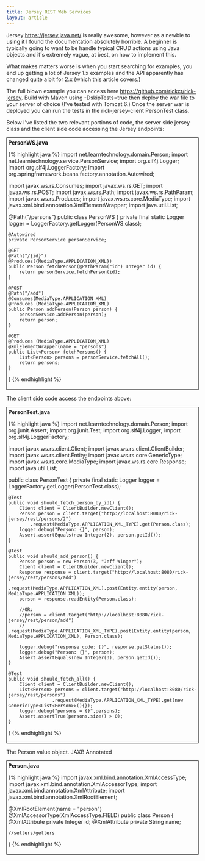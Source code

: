 ```yaml
---
title: Jersey REST Web Services
layout: article
---
```

Jersey <a href="https://jersey.java.net/">https://jersey.java.net/</a> is really awesome, however as a newbie to using it I found the documentation absolutely horrible.
A beginner is typically going to want to be handle typical CRUD actions using Java objects and it's extremely vague, at best, on
how to implement this.

What makes matters worse is when you start searching for examples, you end up getting a lot of Jersey 1.x examples and the API apparently
has changed quite a bit for 2.x (which this article covers.)

The full blown example you can access here <a href="https://github.com/rickcr/rick-jersey">https://github.com/rickcr/rick-jersey</a>. Build with Maven using -DskipTests=true then deploy the war file to your
server of choice (I've tested with Tomcat 6.) Once the server war is deployed you can run the tests in the rick-jersey-client PersonTest class.

Below I've listed the two relevant portions of code, the server side jersey class and the client side code accessing the Jersey endpoints:

<div style="padding:4px;border:1px solid black;">
<b>PersonWS.java</b>

{% highlight java %}
import net.learntechnology.domain.Person;
import net.learntechnology.service.PersonService;
import org.slf4j.Logger;
import org.slf4j.LoggerFactory;
import org.springframework.beans.factory.annotation.Autowired;

import javax.ws.rs.Consumes;
import javax.ws.rs.GET;
import javax.ws.rs.POST;
import javax.ws.rs.Path;
import javax.ws.rs.PathParam;
import javax.ws.rs.Produces;
import javax.ws.rs.core.MediaType;
import javax.xml.bind.annotation.XmlElementWrapper;
import java.util.List;

@Path("/persons")
public class PersonWS {
	private final static Logger logger = LoggerFactory.getLogger(PersonWS.class);

	@Autowired
	private PersonService personService;

	@GET
	@Path("/{id}")
	@Produces({MediaType.APPLICATION_XML})
	public Person fetchPerson(@PathParam("id") Integer id) {
		return personService.fetchPerson(id);
	}

	@POST
	@Path("/add")
	@Consumes(MediaType.APPLICATION_XML)
	@Produces (MediaType.APPLICATION_XML)
	public Person addPerson(Person person) {
		personService.addPerson(person);
		return person;
	}

	@GET
	@Produces (MediaType.APPLICATION_XML)
	@XmlElementWrapper(name = "persons")
	public List<Person> fetchPersons() {
		List<Person> persons = personService.fetchAll();
		return persons;
	}

}
{% endhighlight %}
</div>

The client side code access the endpoints above:

<div style="padding:4px;border:1px solid black;">
<b>PersonTest.java</b>

{% highlight java %}
import net.learntechnology.domain.Person;
import org.junit.Assert;
import org.junit.Test;
import org.slf4j.Logger;
import org.slf4j.LoggerFactory;

import javax.ws.rs.client.Client;
import javax.ws.rs.client.ClientBuilder;
import javax.ws.rs.client.Entity;
import javax.ws.rs.core.GenericType;
import javax.ws.rs.core.MediaType;
import javax.ws.rs.core.Response;
import java.util.List;

public class PersonTest {
	private final static Logger logger = LoggerFactory.getLogger(PersonTest.class);

	@Test
	public void should_fetch_person_by_id() {
		Client client = ClientBuilder.newClient();
		Person person = client.target("http://localhost:8080/rick-jersey/rest/persons/2")
			.request(MediaType.APPLICATION_XML_TYPE).get(Person.class);
		logger.debug("Person: {}", person);
		Assert.assertEquals(new Integer(2), person.getId());
	}

	@Test
	public void should_add_person() {
		Person person = new Person(3, "Jeff Winger");
		Client client = ClientBuilder.newClient();
		Response response = client.target("http://localhost:8080/rick-jersey/rest/persons/add")
			.request(MediaType.APPLICATION_XML).post(Entity.entity(person, MediaType.APPLICATION_XML));
		person = response.readEntity(Person.class);

		//OR:
		//person = client.target("http://localhost:8080/rick-jersey/rest/person/add")
		//	.request(MediaType.APPLICATION_XML_TYPE).post(Entity.entity(person, MediaType.APPLICATION_XML), Person.class);

		logger.debug("response code: {}", response.getStatus());
		logger.debug("Person: {}", person);
		Assert.assertEquals(new Integer(3), person.getId());
	}

	@Test
	public void should_fetch_all() {
		Client client = ClientBuilder.newClient();
		List<Person> persons = client.target("http://localhost:8080/rick-jersey/rest/persons")
					.request(MediaType.APPLICATION_XML_TYPE).get(new GenericType<List<Person>>(){});
		logger.debug("persons = {}",persons);
		Assert.assertTrue(persons.size() > 0);
	}

}
{% endhighlight %}
</div>

The Person value object. JAXB Annotated

<div style="padding:4px;border:1px solid black;">
<b>Person.java</b>

{% highlight java %}
import javax.xml.bind.annotation.XmlAccessType;
import javax.xml.bind.annotation.XmlAccessorType;
import javax.xml.bind.annotation.XmlAttribute;
import javax.xml.bind.annotation.XmlRootElement;

@XmlRootElement(name = "person")
@XmlAccessorType(XmlAccessType.FIELD)
public class Person {
	@XmlAttribute private Integer id;
	@XmlAttribute private String name;

 	//setters/getters
}
{% endhighlight %}
</div>